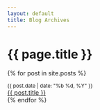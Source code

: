 ```yaml
---
layout: default
title: Blog Archives
---
```


# {{ page.title }}

{% for post in site.posts %}
<div class="row">
  <div class="col-xs-4 col-sm-2 col-md-2">
    <small>{{ post.date | date: "%b %d, %Y" }}</small>
  </div>
  <div class="col-xs-8 col-sm-10 col-md-8">
    <a href="{{ post.url }}">{{ post.title }}</a>
  </div>
</div>
{% endfor %}
